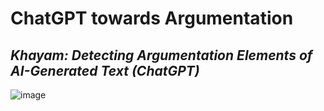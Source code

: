 # ChatGPT towards Argumentation
## *Khayam: Detecting Argumentation Elements of AI-Generated Text (ChatGPT)*

![image](https://user-images.githubusercontent.com/43270094/223144842-36225fa2-2746-4a51-b6bc-2b3f5715c3c3.png)
